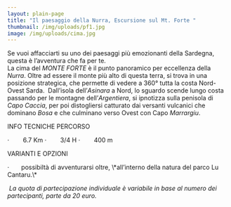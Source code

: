 ```yaml
---
layout: plain-page
title: "Il paesaggio della Nurra, Escursione sul Mt. Forte "
thumbnail: /img/uploads/pf1.jpg
image: /img/uploads/cima.jpg
---
```



<!--StartFragment-->

Se vuoi affacciarti su uno dei paesaggi più emozionanti della Sardegna, questa è l’avventura che fa per te.\
La cima del *MONTE FORTE* è il punto panoramico per eccellenza della *Nurra*. Oltre ad essere il monte più alto di questa terra, si trova in una posizione strategica, che permette di vedere a 360° tutta la costa Nord-Ovest Sarda.  Dall’isola dell’*Asinara* a Nord, lo sguardo scende lungo costa passando per le montagne dell’*Argentiera*, si ipnotizza sulla penisola di *Capo Caccia*, per poi distogliersi catturato dai versanti vulcanici che dominano *Bosa* e che culminano verso Ovest con Capo *Marrargiu*.

INFO TECNICHE PERCORSO

<!--\\[if !supportLists]-->·        <!--\\[endif]-->6.7 Km

<!--\\[if !supportLists]-->·        <!--\\[endif]-->3/4 H

<!--\\[if !supportLists]-->·        <!--\\[endif]-->400 m

VARIANTI E OPZIONI

<!--\\[if !supportLists]-->·       <!--\\[endif]-->possibiltà di avventurarsi oltre, \*all’interno della natura del parco Lu Cantaru.\*

 *La quota di partecipazione individuale è variabile in base al numero dei partecipanti, parte da 20 euro.*

<!--EndFragment-->